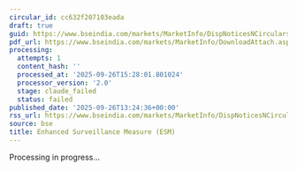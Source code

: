```yaml
---
circular_id: cc632f207103eada
draft: true
guid: https://www.bseindia.com/markets/MarketInfo/DispNoticesNCirculars.aspx?Noticeid={3C6F7499-7858-4F1B-9207-EE24CAB7AA48}&noticeno=20250926-57&dt=09/26/2025&icount=57&totcount=73&flag=0
pdf_url: https://www.bseindia.com/markets/MarketInfo/DownloadAttach.aspx?id=20250926-57&attachedId=2b9591b7-c983-4c78-9fb4-4a4683dc012c
processing:
  attempts: 1
  content_hash: ''
  processed_at: '2025-09-26T15:28:01.801024'
  processor_version: '2.0'
  stage: claude_failed
  status: failed
published_date: '2025-09-26T13:24:36+00:00'
rss_url: https://www.bseindia.com/markets/MarketInfo/DispNoticesNCirculars.aspx?Noticeid={3C6F7499-7858-4F1B-9207-EE24CAB7AA48}&noticeno=20250926-57&dt=09/26/2025&icount=57&totcount=73&flag=0
source: bse
title: Enhanced Surveillance Measure (ESM)
---
```


Processing in progress...